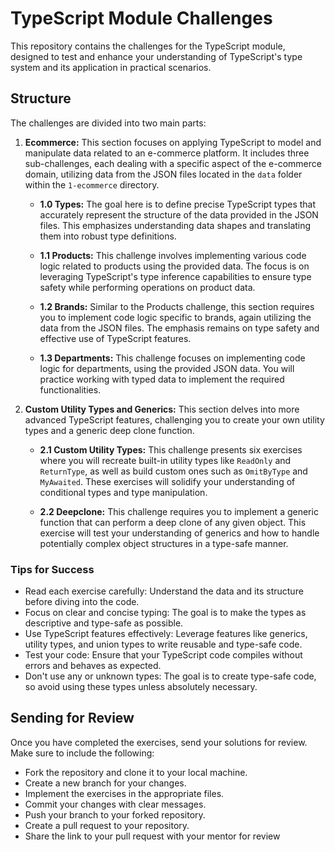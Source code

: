 # TypeScript Module Challenges

This repository contains the challenges for the TypeScript module, designed to test and enhance your understanding of TypeScript's type system and its application in practical scenarios.

## Structure

The challenges are divided into two main parts:

1.  **Ecommerce:** This section focuses on applying TypeScript to model and manipulate data related to an e-commerce platform. It includes three sub-challenges, each dealing with a specific aspect of the e-commerce domain, utilizing data from the JSON files located in the `data` folder within the `1-ecommerce` directory.

    - **1.0 Types:** The goal here is to define precise TypeScript types that accurately represent the structure of the data provided in the JSON files. This emphasizes understanding data shapes and translating them into robust type definitions.

    - **1.1 Products:** This challenge involves implementing various code logic related to products using the provided data. The focus is on leveraging TypeScript's type inference capabilities to ensure type safety while performing operations on product data.

    - **1.2 Brands:** Similar to the Products challenge, this section requires you to implement code logic specific to brands, again utilizing the data from the JSON files. The emphasis remains on type safety and effective use of TypeScript features.

    - **1.3 Departments:** This challenge focuses on implementing code logic for departments, using the provided JSON data. You will practice working with typed data to implement the required functionalities.

2.  **Custom Utility Types and Generics:** This section delves into more advanced TypeScript features, challenging you to create your own utility types and a generic deep clone function.

    - **2.1 Custom Utility Types:** This challenge presents six exercises where you will recreate built-in utility types like `ReadOnly` and `ReturnType`, as well as build custom ones such as `OmitByType` and `MyAwaited`. These exercises will solidify your understanding of conditional types and type manipulation.

    - **2.2 Deepclone:** This challenge requires you to implement a generic function that can perform a deep clone of any given object. This exercise will test your understanding of generics and how to handle potentially complex object structures in a type-safe manner.

### Tips for Success

- Read each exercise carefully: Understand the data and its structure before diving into the code.
- Focus on clear and concise typing: The goal is to make the types as descriptive and type-safe as possible.
- Use TypeScript features effectively: Leverage features like generics, utility types, and union types to write reusable and type-safe code.
- Test your code: Ensure that your TypeScript code compiles without errors and behaves as expected.
- Don't use any or unknown types: The goal is to create type-safe code, so avoid using these types unless absolutely necessary.

## Sending for Review

Once you have completed the exercises, send your solutions for review. Make sure to include the following:

- Fork the repository and clone it to your local machine.
- Create a new branch for your changes.
- Implement the exercises in the appropriate files.
- Commit your changes with clear messages.
- Push your branch to your forked repository.
- Create a pull request to your repository.
- Share the link to your pull request with your mentor for review
